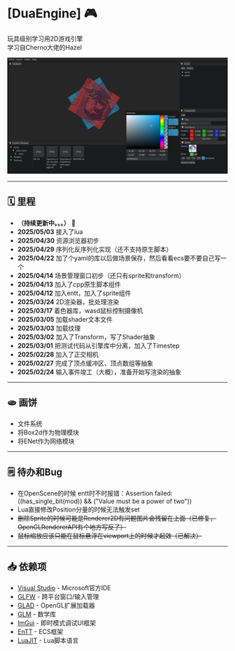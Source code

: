 # [DuaEngine] 🎮

玩具级别学习用2D游戏引擎\
学习自Cherno大佬的Hazel 

<div align="center">
  <img src="Show/screenshot.png" width="1000">
</div>

---

## 🗓️ 里程

- **（持续更新中。。。）** 🔨
- **2025/05/03** 接入了lua
- **2025/04/30** 资源浏览器初步
- **2025/04/29** 序列化反序列化实现（还不支持原生脚本）
- **2025/04/22** 加了个yaml的库以后做场景保存，然后看看ecs要不要自己写一个
- **2025/04/14** 场景管理窗口初步（还只有sprite和transform）
- **2025/04/13** 加入了cpp原生脚本组件
- **2025/04/12** 加入entt，加入了sprite组件
- **2025/03/24** 2D渲染器，批处理渲染
- **2025/03/17** 着色器库，wasd鼠标控制摄像机
- **2025/03/05** 加载shader文本文件
- **2025/03/03** 加载纹理
- **2025/03/02** 加入了Transform，写了Shader抽象
- **2025/03/01** 把测试代码从引擎库中分离，加入了Timestep
- **2025/02/28** 加入了正交相机
- **2025/02/27** 完成了顶点缓冲区、顶点数组等抽象
- **2025/02/24** 输入事件竣工（大概），准备开始写渲染的抽象

---

## 🫓 画饼

- 文件系统
- 将Box2d作为物理模块
- 将ENet作为网络模块

---

## 🗒️ 待办和Bug

- 在OpenScene的时候 entt时不时报错：Assertion failed: ((has_single_bit(mod)) && ("Value must be a power of two"))
- Lua直接修改Position分量的时候无法触发set
- ~~删除Sprite的时候可能是Renderer2D有问题图片会残留在上面（已修复，OpenGLRendererAPI有个地方写反了）~~
- ~~鼠标缩放应该只能在鼠标悬浮在viewport上的时候才起效（已解决）~~

---

## 📥 依赖项
- [Visual Studio](https://visualstudio.microsoft.com/) - Microsoft官方IDE
- [GLFW](https://www.glfw.org) - 跨平台窗口/输入管理  
- [GLAD](https://glad.dav1d.de/) - OpenGL扩展加载器
- [GLM](https://glm.g-truc.net) - 数学库
- [ImGui](https://github.com/ocornut/imgui/tree/docking) - 即时模式调试UI框架 
- [EnTT](https://github.com/skypjack/entt) - ECS框架 
- [LuaJIT](https://luajit.org/) - Lua脚本语言
